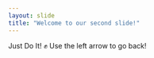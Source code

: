 ```yaml
---
layout: slide
title: "Welcome to our second slide!"
---
```

Just Do It! :fist:
Use the left arrow to go back!
